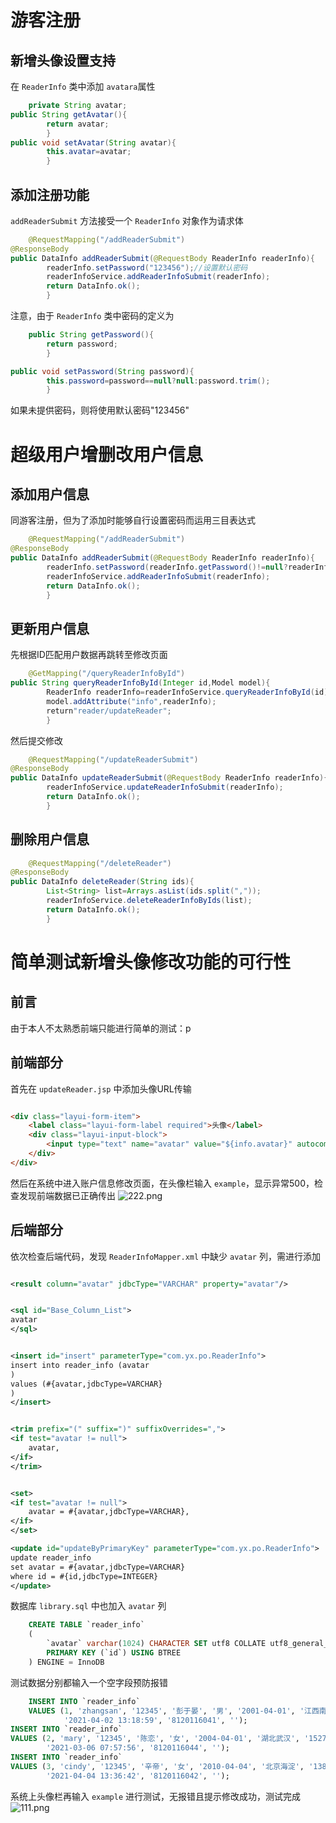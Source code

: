 # 游客注册

## 新增头像设置支持

在 `ReaderInfo` 类中添加 `avatara`属性

```java
    private String avatar;
public String getAvatar(){
        return avatar;
        }
public void setAvatar(String avatar){
        this.avatar=avatar;
        }
```

## 添加注册功能

`addReaderSubmit` 方法接受一个 `ReaderInfo` 对象作为请求体

```java
    @RequestMapping("/addReaderSubmit")
@ResponseBody
public DataInfo addReaderSubmit(@RequestBody ReaderInfo readerInfo){
        readerInfo.setPassword("123456");//设置默认密码
        readerInfoService.addReaderInfoSubmit(readerInfo);
        return DataInfo.ok();
        }
```

注意，由于 `ReaderInfo` 类中密码的定义为

```java
    public String getPassword(){
        return password;
        }

public void setPassword(String password){
        this.password=password==null?null:password.trim();
        }
```

如果未提供密码，则将使用默认密码"123456"

# 超级用户增删改用户信息

## 添加用户信息

同游客注册，但为了添加时能够自行设置密码而运用三目表达式

```java
    @RequestMapping("/addReaderSubmit")
@ResponseBody
public DataInfo addReaderSubmit(@RequestBody ReaderInfo readerInfo){
        readerInfo.setPassword(readerInfo.getPassword()!=null?readerInfo.getPassword():"123456");//设置默认密码
        readerInfoService.addReaderInfoSubmit(readerInfo);
        return DataInfo.ok();
        }
```

## 更新用户信息

先根据ID匹配用户数据再跳转至修改页面

```java
    @GetMapping("/queryReaderInfoById")
public String queryReaderInfoById(Integer id,Model model){
        ReaderInfo readerInfo=readerInfoService.queryReaderInfoById(id);
        model.addAttribute("info",readerInfo);
        return"reader/updateReader";
        }
```

然后提交修改

```java
    @RequestMapping("/updateReaderSubmit")
@ResponseBody
public DataInfo updateReaderSubmit(@RequestBody ReaderInfo readerInfo){
        readerInfoService.updateReaderInfoSubmit(readerInfo);
        return DataInfo.ok();
        }
```

## 删除用户信息

```java
    @RequestMapping("/deleteReader")
@ResponseBody
public DataInfo deleteReader(String ids){
        List<String> list=Arrays.asList(ids.split(","));
        readerInfoService.deleteReaderInfoByIds(list);
        return DataInfo.ok();
        }
```

# 简单测试新增头像修改功能的可行性

## 前言

由于本人不太熟悉前端只能进行简单的测试：p

## 前端部分

首先在 `updateReader.jsp` 中添加头像URL传输

```html

<div class="layui-form-item">
    <label class="layui-form-label required">头像</label>
    <div class="layui-input-block">
        <input type="text" name="avatar" value="${info.avatar}" autocomplete="off" class="layui-input">
    </div>
</div>
```

然后在系统中进入账户信息修改页面，在头像栏输入 `example`，显示异常500，检查发现前端数据已正确传出
![222.png](https://s2.loli.net/2023/04/16/nXJPHqsWfubI8LF.png)

## 后端部分

依次检查后端代码，发现 `ReaderInfoMapper.xml` 中缺少 `avatar` 列，需进行添加

```xml

<result column="avatar" jdbcType="VARCHAR" property="avatar"/>


<sql id="Base_Column_List">
avatar
</sql>


<insert id="insert" parameterType="com.yx.po.ReaderInfo">
insert into reader_info (avatar
)
values (#{avatar,jdbcType=VARCHAR}
)
</insert>


<trim prefix="(" suffix=")" suffixOverrides=",">
<if test="avatar != null">
    avatar,
</if>
</trim>


<set>
<if test="avatar != null">
    avatar = #{avatar,jdbcType=VARCHAR},
</if>
</set>

<update id="updateByPrimaryKey" parameterType="com.yx.po.ReaderInfo">
update reader_info
set avatar = #{avatar,jdbcType=VARCHAR}
where id = #{id,jdbcType=INTEGER}
</update>
```

数据库 `library.sql` 中也加入 `avatar` 列

```sql
    CREATE TABLE `reader_info`
    (
        `avatar` varchar(1024) CHARACTER SET utf8 COLLATE utf8_general_ci NULL DEFAULT NULL COMMENT '头像',
        PRIMARY KEY (`id`) USING BTREE
    ) ENGINE = InnoDB
```

测试数据分别都输入一个空字段预防报错

```sql
    INSERT INTO `reader_info`
    VALUES (1, 'zhangsan', '12345', '彭于晏', '男', '2001-04-01', '江西南昌', '13767134834', 'yu123@163.com',
            '2021-04-02 13:18:59', '8120116041', '');
INSERT INTO `reader_info`
VALUES (2, 'mary', '12345', '陈恋', '女', '2004-04-01', '湖北武汉', '15270839599', 'yx123@163.com',
        '2021-03-06 07:57:56', '8120116044', '');
INSERT INTO `reader_info`
VALUES (3, 'cindy', '12345', '辛帝', '女', '2010-04-04', '北京海淀', '13834141133', 'zs1314@163.com',
        '2021-04-04 13:36:42', '8120116042', '');
```

系统上头像栏再输入 `example` 进行测试，无报错且提示修改成功，测试完成
![111.png](https://s2.loli.net/2023/04/16/vVrAfMpNQt1BIuJ.png)





